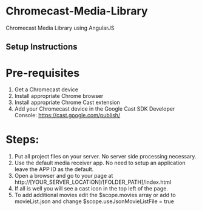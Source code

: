 Chromecast-Media-Library
========================

Chromecast Media Library using AngularJS

## Setup Instructions

# Pre-requisites
 1. Get a Chromecast device
 2. Install appropriate Chrome browser
 3. Install appropriate Chrome Cast extension
 4. Add your Chromecast device in the Google Cast SDK Developer Console: https://cast.google.com/publish/
 
# Steps:
 1. Put all project files on your server. No server side processing necessary.
 2. Use the default media receiver app. No need to setup an application leave the APP ID as the default.
 4. Open a browser and go to your page at http://[YOUR_SERVER_LOCATION]/[FOLDER_PATH]/index.html
 5. If all is well you will see a cast icon in the top left of the page.
 6. To add additional movies edit the $scope.movies array or add to movieList.json and change $scope.useJsonMovieListFile = true
